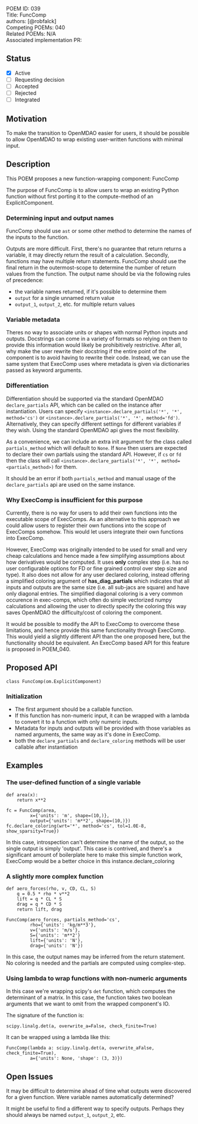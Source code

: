POEM ID: 039  
Title: FuncComp  
authors: [@robfalck]  
Competing POEMs: 040  
Related POEMs: N/A  
Associated implementation PR:

##  Status

- [x] Active
- [ ] Requesting decision
- [ ] Accepted
- [ ] Rejected
- [ ] Integrated

## Motivation

To make the transition to OpenMDAO easier for users, it should be possible to allow OpenMDAO to wrap existing user-written functions with minimal input.

## Description

This POEM proposes a new function-wrapping component: FuncComp

The purpose of FuncComp is to allow users to wrap an existing Python function without first porting it to the compute-method of an ExplicitComponent.

### Determining input and output names

FuncComp should use `ast` or some other method to determine the names of the inputs to the function.

Outputs are more difficult.
First, there's no guarantee that return returns a variable, it may directly return the result of a calculation.
Secondly, functions may have multiple return statements.
FuncComp should use the final return in the outermost-scope to determine the number of return values from the function.
The output name should be via the following rules of precedence:

* the variable names returned, if it's possible to determine them
* `output` for a single unnamed return value
* `output_1`, `output_2`, etc. for multiple return values

### Variable metadata

Theres no way to associate units or shapes with normal Python inputs and outputs.
Docstrings can come in a variety of formats so relying on them to provide this information would likely be prohibitively restrictive.
After all, why make the user rewrite their docstring if the entire point of the component is to avoid having to rewrite their code.
Instead, we can use the same system that ExecComp uses where metadata is given via dictionaries passed as keyword arguments. 

### Differentiation

Differentiation should be supported via the standard OpenMDAO `declare_partials` API, which can be called on the instance 
after instantiation. 
Users can specify `<instance>.declare_partials('*', '*', method='cs')` or `<instance>.declare_partials('*', '*', method='fd')`. Alternatively, they can specify different settings for different variables if they wish. 
Using the standard OpenMDAO api gives the most flexibility. 

As a convenience, we can include an extra init argument for the class called `partials_method` which will default to `None`. If `None` then users are expected to declare their own partials using the standard API. However, if `cs` or `fd` then 
the class will call `<instance>.declare_partials('*', '*', method=<partials_method>)` for them. 

It should be an error if both `partials_method` and manual usage of the `declare_partials` api are used on the same instance. 

### Why ExecComp is insufficient for this purpose

Currently, there is no way for users to add their own functions into the executable scope of ExecComps. 
As an alternative to this approach we could allow users to register their own functions into the scope of ExecComps somehow. 
This would let users integrate their own functions into ExecComp. 

However, ExecComp was originally intended to be used for small and very cheap calculations and hence made a few simplifying assumptions about how derivatives would be computed. 
It uses **only** complex step (i.e. has no user configurable options for FD or fine grained control over step size and type). 
It also does not allow for any user declared coloring, instead offering a simplified coloring argument of **has_diag_partials** which indicates that all inputs and outputs are the same size (i.e. all sub-jacs are square) and have only diagonal entries. 
The simplified diagonal coloring is a very common occurence in exec-comps, which often do simple vectorized numpy calculations and allowing the user to directly specify the coloring this way saves OpenMDAO the difficulty/cost of coloring the component. 

It would be possible to modify the API to ExecComp to overcome these limitations, and hence provide this same functionality through ExecComp. 
This would yield a slightly different API than the one proposed here, but the functionality should be equivalent. 
An ExecComp based API for this feature is proposed in POEM_040. 

## Proposed API

`class FuncComp(om.ExplicitComponent)`

### Initialization

* The first argument should be a callable function.
* If this function has non-numeric input, it can be wrapped with a lambda to convert it to a function with only numeric inputs.
* Metadata for inputs and outputs will be provided with those variables as named arguments, the same way as it's done in ExecComp.
* both the `declare_partials` and `declare_coloring` methods will be user callable after instantiation

## Examples

### The user-defined function of a single variable

```
def area(x):
    return x**2

fc = FuncComp(area,
         x={'units': 'm', shape=(10,)},
         output={'units': 'm**2', shape=(10,)}) 
fc.declare_coloring(wrt='*', method='cs', tol=1.0E-8, show_sparsity=True})
```

In this case, introspection can't determine the name of the output, so the single output is simply 'output'.
This case is contrived, and there's a significant amount of boilerplate here to make this simple function work, ExecComp would be a better choice in this instance.declare_coloring

### A slightly more complex function

```
def aero_forces(rho, v, CD, CL, S)
    q = 0.5 * rho * v**2
    lift = q * CL * S
    drag = q * CD * S
    return lift, drag

FuncComp(aero_forces, partials_method='cs', 
         rho={'units': 'kg/m**3'},
         v={'units': 'm/s'},
         S={'units': 'm**2'}
         lift={'units': 'N'},
         drag={'units': 'N'})
```

In this case, the output names may be inferred from the return statement.
No coloring is needed and the partials are computed using complex-step.

### Using lambda to wrap functions with non-numeric arguments

In this case we're wrapping scipy's `det` function, which computes the determinant of a matrix.
In this case, the function takes two boolean arguments that we want to omit from the wrapped component's IO.

The signature of the function is:

```
scipy.linalg.det(a, overwrite_a=False, check_finite=True)
```

It can be wrapped using a lambda like this:

```
FuncComp(lambda a: scipy.linalg.det(a, overwrite_aFalse, check_finite=True),
         a={'units': None, 'shape': (3, 3)})
```

## Open Issues

It may be difficult to determine ahead of time what outputs were discovered for a given function.
Were variable names automatically determined?

It might be useful to find a different way to specify outputs.  Perhaps they should always be named `output_1`, `output_2`, etc.

